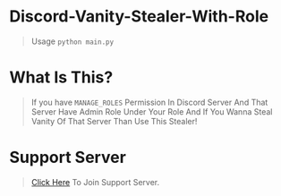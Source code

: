 # Discord-Vanity-Stealer-With-Role
> Usage `python main.py`

# What Is This?

> If you have `MANAGE_ROLES` Permission In Discord Server And That Server Have Admin Role Under Your Role And If You Wanna Steal Vanity Of That Server Than Use This Stealer!

# Support Server

> [Click Here](https://discord.gg/lgnop) To Join Support Server.
